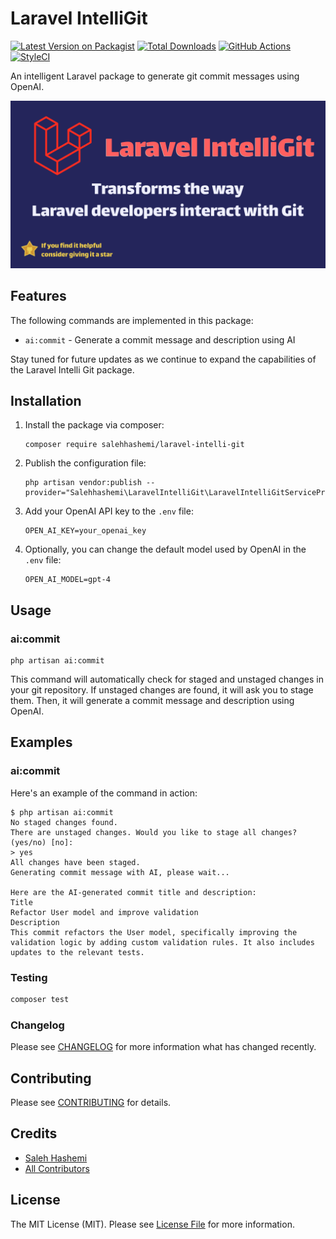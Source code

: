 # Laravel IntelliGit

[![Latest Version on Packagist](https://img.shields.io/packagist/v/salehhashemi/laravel-intelli-git.svg?style=flat-square)](https://packagist.org/packages/salehhashemi/laravel-intelli-git)
[![Total Downloads](https://img.shields.io/packagist/dt/salehhashemi/laravel-intelli-git.svg?style=flat-square)](https://packagist.org/packages/salehhashemi/laravel-intelli-git)
[![GitHub Actions](https://img.shields.io/github/actions/workflow/status/salehhashemi1992/laravel-intelli-git/run-tests.yml?branch=main&label=tests)](https://github.com/salehhashemi1992/laravel-intelli-git/actions/workflows/run-tests.yml)
[![StyleCI](https://github.styleci.io/repos/640366803/shield?branch=main)](https://github.styleci.io/repos/640366803?branch=main)

An intelligent Laravel package to generate git commit messages using OpenAI.

![Header Image](./assets/header.png)

## Features

The following commands are implemented in this package:

- `ai:commit` - Generate a commit message and description using AI

Stay tuned for future updates as we continue to expand the capabilities of the Laravel Intelli Git package.

## Installation

1. Install the package via composer:
    ```
    composer require salehhashemi/laravel-intelli-git
    ```

2. Publish the configuration file:
    ```
    php artisan vendor:publish --provider="Salehhashemi\LaravelIntelliGit\LaravelIntelliGitServiceProvider"
    ```

3. Add your OpenAI API key to the `.env` file:
    ```
    OPEN_AI_KEY=your_openai_key
    ```

4. Optionally, you can change the default model used by OpenAI in the `.env` file:
    ```
   OPEN_AI_MODEL=gpt-4
    ```

## Usage

### ai:commit

```
php artisan ai:commit
```

This command will automatically check for staged and unstaged changes in your git repository. If unstaged changes 
are found, it will ask you to stage them. Then, it will generate a commit message and description using OpenAI.

## Examples

### ai:commit

Here's an example of the command in action:

```
$ php artisan ai:commit
No staged changes found.
There are unstaged changes. Would you like to stage all changes? (yes/no) [no]:
> yes
All changes have been staged.
Generating commit message with AI, please wait...

Here are the AI-generated commit title and description:
Title
Refactor User model and improve validation
Description
This commit refactors the User model, specifically improving the validation logic by adding custom validation rules. It also includes updates to the relevant tests.

```

### Testing

```bash
composer test
```

### Changelog

Please see [CHANGELOG](CHANGELOG.md) for more information what has changed recently.

## Contributing

Please see [CONTRIBUTING](CONTRIBUTING.md) for details.

## Credits

- [Saleh Hashemi](https://github.com/salehhashemi1992)
- [All Contributors](../../contributors)

## License

The MIT License (MIT). Please see [License File](LICENSE.md) for more information.
